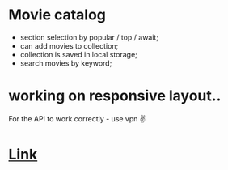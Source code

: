 # Movie catalog


- section selection by popular / top / await;
- can add movies to collection;
- collection is saved in local storage;
- search movies by keyword;
# working on responsive layout..

For the API to work correctly - use vpn ✌

# [Link](https://ilya-potapow.github.io/movie-catalog/)
